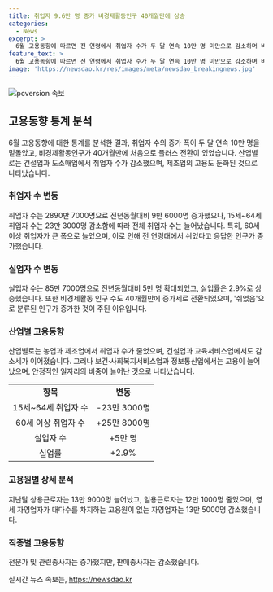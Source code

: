 ```yaml
---
title: 취업자 9.6만 명 증가 비경제활동인구 40개월만에 상승
categories:
  - News
excerpt: >
  6월 고용동향에 따르면 전 연령에서 취업자 수가 두 달 연속 10만 명 미만으로 감소하며 비경제활동인구가 40개월 만에 증가했다. 건설업과 도소매업의 취업자 수가 감소하고 제조업은 둔화된 반면 보건·사회복지서비스업과 정보통신업은 고용이 늘었다. 실업자 수와 경제활동인구가 모두 증가하며 실업률도 2.9%로 상승했다. 특히 60세 이상 취업자와 비경제활동 인구가 늘어나는 등 고용 및 경제 상황에 변화가 나타났다.
feature_text: >
  6월 고용동향에 따르면 전 연령에서 취업자 수가 두 달 연속 10만 명 미만으로 감소하며 비경제활동인구가 40개월 만에 증가했다. 건설업과 도소매업의 취업자 수가 감소하고 제조업은 둔화된 반면 보건·사회복지서비스업과 정보통신업은 고용이 늘었다. 실업자 수와 경제활동인구가 모두 증가하며 실업률도 2.9%로 상승했다. 특히 60세 이상 취업자와 비경제활동 인구가 늘어나는 등 고용 및 경제 상황에 변화가 나타났다.
image: 'https://newsdao.kr/res/images/meta/newsdao_breakingnews.jpg'
---
```


<p><img src="https://newsdao.kr/res/images/meta/newsdao_breakingnews.jpg" alt="pcversion 속보" /></p>

<h2 data-ke-size="size26">고용동향 통계 분석</h2>

<p data-ke-size="size16">6월 고용동향에 대한 통계를 분석한 결과, 취업자 수의 증가 폭이 두 달 연속 10만 명을 밑돌았고, 비경제활동인구가 40개월만에 처음으로 플러스 전환이 있었습니다. 산업별로는 건설업과 도소매업에서 취업자 수가 감소했으며, 제조업의 고용도 둔화된 것으로 나타났습니다.</p>

<h3>취업자 수 변동</h3>

<p data-ke-size="size16">취업자 수는 2890만 7000명으로 전년동월대비 9만 6000명 증가했으나, 15세~64세 취업자 수는 23만 3000명 감소함에 따라 전체 취업자 수는 늘어났습니다. 특히, 60세 이상 취업자가 큰 폭으로 늘었으며, 이로 인해 전 연령대에서 쉬었다고 응답한 인구가 증가했습니다.</p>

<h3>실업자 수 변동</h3>

<p data-ke-size="size16">실업자 수는 85만 7000명으로 전년동월대비 5만 명 확대되었고, 실업률은 2.9%로 상승했습니다. 또한 비경제활동 인구 수도 40개월만에 증가세로 전환되었으며, '쉬었음'으로 분류된 인구가 증가한 것이 주된 이유입니다.</p>

<h3>산업별 고용동향</h3>

<p data-ke-size="size16">산업별로는 농업과 제조업에서 취업자 수가 줄었으며, 건설업과 교육서비스업에서도 감소세가 이어졌습니다. 그러나 보건·사회복지서비스업과 정보통신업에서는 고용이 늘어났으며, 안정적인 일자리의 비중이 늘어난 것으로 나타났습니다.</p>

<table>
    <tr>
        <td style="text-align: center; height: 17px;"><b>항목</b></td>
        <td style="text-align: center; height: 17px;"><b>변동</b></td>
    </tr>
    <tr>
        <td style="text-align: center; height: 17px;">15세~64세 취업자 수</td>
        <td style="text-align: center; height: 17px;">-23만 3000명</td>
    </tr>
    <tr>
        <td style="text-align: center; height: 17px;">60세 이상 취업자 수</td>
        <td style="text-align: center; height: 17px;">+25만 8000명</td>
    </tr>
    <tr>
        <td style="text-align: center; height: 17px;">실업자 수</td>
        <td style="text-align: center; height: 17px;">+5만 명</td>
    </tr>
    <tr>
        <td style="text-align: center; height: 17px;">실업률</td>
        <td style="text-align: center; height: 17px;">+2.9%</td>
    </tr>
</table>

<h3>고용원별 상세 분석</h3>

<p data-ke-size="size16">지난달 상용근로자는 13만 9000명 늘어났고, 일용근로자는 12만 1000명 줄었으며, 영세 자영업자가 대다수를 차지하는 고용원이 없는 자영업자는 13만 5000명 감소했습니다.</p>

<h3>직종별 고용동향</h3>

<p data-ke-size="size16">전문가 및 관련종사자는 증가했지만, 판매종사자는 감소했습니다.</p>
실시간 뉴스 속보는, <a href="https://newsdao.kr" rel="dofollow">https://newsdao.kr</a>


